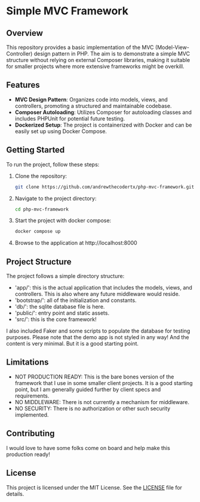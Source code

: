 
# Simple MVC Framework

## Overview

This repository provides a basic implementation of the MVC (Model-View-Controller)
design pattern in PHP. The aim is to demonstrate a simple MVC structure without
relying on external Composer libraries, making it suitable for smaller projects
where more extensive frameworks might be overkill.

## Features

- **MVC Design Pattern**: Organizes code into models, views, and controllers,
promoting a structured and maintainable codebase.
- **Composer Autoloading**: Utilizes Composer for autoloading classes and
includes PHPUnit for potential future testing.
- **Dockerized Setup**: The project is containerized with Docker and can
be easily set up using Docker Compose.

## Getting Started

To run the project, follow these steps:

1. Clone the repository:

   ```bash
   git clone https://github.com/andrewthecodertx/php-mvc-framework.git
   ```

2. Navigate to the project directory:

   ```bash
   cd php-mvc-framework
   ```

3. Start the project with docker compose:

   ```bash
   docker compose up
   ```

4. Browse to the application at http://localhost:8000

## Project Structure

The project follows a simple directory structure:

- 'app/': this is the actual application that includes the models, views, and controllers.
This is also where any future middleware would reside.
- 'bootstrap/': all of the initialization and constants.
- 'db/': the sqlite database file is here.
- 'public/': entry point and static assets.
- 'src/': this is the core framework!

I also included Faker and some scripts to populate the database for testing
purposes. Please note that the demo app is not styled in any way! And the
content is very minimal. But it is a good starting point.

## Limitations

- NOT PRODUCTION READY: This is the bare bones version of the framework that I use
in some smaller client projects. It is a good starting point, but I am
generally guided further by client specs and requirements.
- NO MIDDLEWARE: There is not currently a mechanism for middleware.
- NO SECURITY: There is no authorization or other such security implemented.

## Contributing

I would love to have some folks come on board and help make this production ready!

## License

This project is licensed under the MIT License. See the [LICENSE](LICENSE) file
for details.
